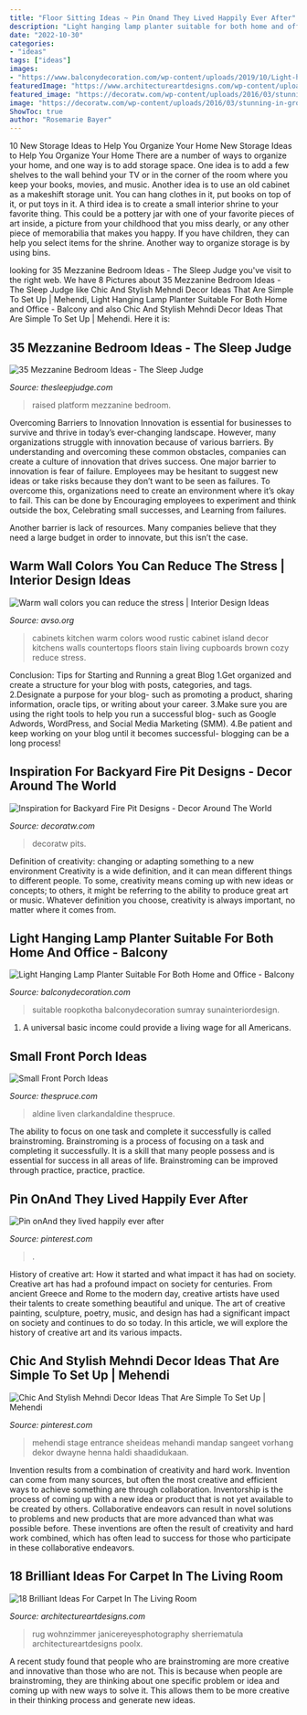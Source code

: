 ```yaml
---
title: "Floor Sitting Ideas ~ Pin Onand They Lived Happily Ever After"
description: "Light hanging lamp planter suitable for both home and office"
date: "2022-10-30"
categories:
- "ideas"
tags: ["ideas"]
images:
- "https://www.balconydecoration.com/wp-content/uploads/2019/10/Light-hanging-lamp-planter-32.jpg"
featuredImage: "https://www.architectureartdesigns.com/wp-content/uploads/2016/04/10-15-768x512.jpg"
featured_image: "https://decoratw.com/wp-content/uploads/2016/03/stunning-in-ground-fire-pit-idea-and-modern-corner-sitting-area-design-for-outdoor.jpg"
image: "https://decoratw.com/wp-content/uploads/2016/03/stunning-in-ground-fire-pit-idea-and-modern-corner-sitting-area-design-for-outdoor.jpg"
ShowToc: true
author: "Rosemarie Bayer"
---
```



10 New Storage Ideas to Help You Organize Your Home
New Storage Ideas to Help You Organize Your Home
There are a number of ways to organize your home, and one way is to add storage space. One idea is to add a few shelves to the wall behind your TV or in the corner of the room where you keep your books, movies, and music. Another idea is to use an old cabinet as a makeshift storage unit. You can hang clothes in it, put books on top of it, or put toys in it. A third idea is to create a small interior shrine to your favorite thing. This could be a pottery jar with one of your favorite pieces of art inside, a picture from your childhood that you miss dearly, or any other piece of memorabilia that makes you happy. If you have children, they can help you select items for the shrine. Another way to organize storage is by using bins.

	

		
looking for 35 Mezzanine Bedroom Ideas - The Sleep Judge you've visit to the right web. We have 8 Pictures about 35 Mezzanine Bedroom Ideas - The Sleep Judge like Chic And Stylish Mehndi Decor Ideas That Are Simple To Set Up | Mehendi, Light Hanging Lamp Planter Suitable For Both Home and Office - Balcony and also Chic And Stylish Mehndi Decor Ideas That Are Simple To Set Up | Mehendi. Here it is:
		
    
## 35 Mezzanine Bedroom Ideas - The Sleep Judge

<img loading=lazy src="https://www.thesleepjudge.com/wp-content/uploads/2017/06/Raised-Platform.jpg" onerror="this.onerror=null;this.src='https://tse2.mm.bing.net/th?id=OIP.ChBkm3uBiqqoUvma_lb-pAHaJa&amp;pid=15.1';" alt="35 Mezzanine Bedroom Ideas - The Sleep Judge">

_Source: thesleepjudge.com_

>raised platform mezzanine bedroom. 

	

Overcoming Barriers to Innovation
Innovation is essential for businesses to survive and thrive in today’s ever-changing landscape. However, many organizations struggle with innovation because of various barriers. By understanding and overcoming these common obstacles, companies can create a culture of innovation that drives success.
One major barrier to innovation is fear of failure. Employees may be hesitant to suggest new ideas or take risks because they don’t want to be seen as failures. To overcome this, organizations need to create an environment where it’s okay to fail. This can be done by Encouraging employees to experiment and think outside the box, Celebrating small successes, and Learning from failures.

Another barrier is lack of resources. Many companies believe that they need a large budget in order to innovate, but this isn’t the case.

    
## Warm Wall Colors You Can Reduce The Stress | Interior Design Ideas

<img loading=lazy src="https://www.avso.org/wp-content/uploads/2014/11/warm-wall-colors-you-can-reduce-the-stress-1415179071.jpg" onerror="this.onerror=null;this.src='https://tse4.mm.bing.net/th?id=OIP.tt86A4lJB7okXtDici_bGwHaJ6&amp;pid=15.1';" alt="Warm wall colors you can reduce the stress | Interior Design Ideas">

_Source: avso.org_

>cabinets kitchen warm colors wood rustic cabinet island decor kitchens walls countertops floors stain living cupboards brown cozy reduce stress. 

	

Conclusion: Tips for Starting and Running a great Blog
1.Get organized and create a structure for your blog with posts, categories, and tags.
2.Designate a purpose for your blog- such as promoting a product, sharing information, oracle tips, or writing about your career. 
3.Make sure you are using the right tools to help you run a successful blog- such as Google Adwords, WordPress, and Social Media Marketing (SMM). 
4.Be patient and keep working on your blog until it becomes successful- blogging can be a long process!

    
## Inspiration For Backyard Fire Pit Designs - Decor Around The World

<img loading=lazy src="https://decoratw.com/wp-content/uploads/2016/03/stunning-in-ground-fire-pit-idea-and-modern-corner-sitting-area-design-for-outdoor.jpg" onerror="this.onerror=null;this.src='https://tse2.mm.bing.net/th?id=OIP.8D34nh5Gtp-IYNCufT6wXQHaE7&amp;pid=15.1';" alt="Inspiration for Backyard Fire Pit Designs - Decor Around The World">

_Source: decoratw.com_

>decoratw pits. 

	

Definition of creativity: changing or adapting something to a new environment
Creativity is a wide definition, and it can mean different things to different people. To some, creativity means coming up with new ideas or concepts; to others, it might be referring to the ability to produce great art or music. Whatever definition you choose, creativity is always important, no matter where it comes from.

    
## Light Hanging Lamp Planter Suitable For Both Home And Office - Balcony

<img loading=lazy src="https://www.balconydecoration.com/wp-content/uploads/2019/10/Light-hanging-lamp-planter-32.jpg" onerror="this.onerror=null;this.src='https://tse4.mm.bing.net/th?id=OIP.XE-1awKPrSN6soc9pYrx5gHaJ4&amp;pid=15.1';" alt="Light Hanging Lamp Planter Suitable For Both Home and Office - Balcony">

_Source: balconydecoration.com_

>suitable roopkotha balconydecoration sumray sunainteriordesign. 

	

1. A universal basic income could provide a living wage for all Americans.

    
## Small Front Porch Ideas

<img loading=lazy src="https://www.thespruce.com/thmb/W3DvaocfFr1VzPX3QYKRdsrHmB0=/0x670/filters:no_upscale():max_bytes(150000):strip_icc()/IMG_7670-768x1024-739bd6b96bff49ca9dcaf02b521bc8b2.jpg" onerror="this.onerror=null;this.src='https://tse3.mm.bing.net/th?id=OIP.2cpe7Z9KYpSYCNnkrJW8EgHaJ3&amp;pid=15.1';" alt="Small Front Porch Ideas">

_Source: thespruce.com_

>aldine liven clarkandaldine thespruce. 

	

The ability to focus on one task and complete it successfully is called brainstroming. Brainstroming is a process of focusing on a task and completing it successfully. It is a skill that many people possess and is essential for success in all areas of life. Brainstroming can be improved through practice, practice, practice.

    
## Pin OnAnd They Lived Happily Ever After

<img loading=lazy src="https://i.pinimg.com/736x/a9/56/d3/a956d3bf161c838463e309f8e9e0e852.jpg" onerror="this.onerror=null;this.src='https://tse4.mm.bing.net/th?id=OIP.vamR-rPw_urXwJ5XLz6QSgHaLH&amp;pid=15.1';" alt="Pin onAnd they lived happily ever after">

_Source: pinterest.com_

>. 

	

History of creative art: How it started and what impact it has had on society.
Creative art has had a profound impact on society for centuries. From ancient Greece and Rome to the modern day, creative artists have used their talents to create something beautiful and unique. The art of creative painting, sculpture, poetry, music, and design has had a significant impact on society and continues to do so today. In this article, we will explore the history of creative art and its various impacts.

    
## Chic And Stylish Mehndi Decor Ideas That Are Simple To Set Up | Mehendi

<img loading=lazy src="https://i.pinimg.com/736x/83/d3/35/83d3350b477c348d6141df8e54e92dce.jpg" onerror="this.onerror=null;this.src='https://tse2.mm.bing.net/th?id=OIP.BZ_mb-kjDG1YJTCDl-_5QQHaEn&amp;pid=15.1';" alt="Chic And Stylish Mehndi Decor Ideas That Are Simple To Set Up | Mehendi">

_Source: pinterest.com_

>mehendi stage entrance sheideas mehandi mandap sangeet vorhang dekor dwayne henna haldi shaadidukaan. 

	

Invention results from a combination of creativity and hard work.
Invention can come from many sources, but often the most creative and efficient ways to achieve something are through collaboration. Inventorship is the process of coming up with a new idea or product that is not yet available to be created by others. Collaborative endeavors can result in novel solutions to problems and new products that are more advanced than what was possible before. These inventions are often the result of creativity and hard work combined, which has often lead to success for those who participate in these collaborative endeavors.

    
## 18 Brilliant Ideas For Carpet In The Living Room

<img loading=lazy src="https://www.architectureartdesigns.com/wp-content/uploads/2016/04/10-15-768x512.jpg" onerror="this.onerror=null;this.src='https://tse1.mm.bing.net/th?id=OIP.OhraRAdtxbZbo2sCT-fvggHaE8&amp;pid=15.1';" alt="18 Brilliant Ideas For Carpet In The Living Room">

_Source: architectureartdesigns.com_

>rug wohnzimmer janicereyesphotography sherriematula architectureartdesigns poolx. 

	

A recent study found that people who are brainstroming are more creative and innovative than those who are not. This is because when people are brainstroming, they are thinking about one specific problem or idea and coming up with new ways to solve it. This allows them to be more creative in their thinking process and generate new ideas.

